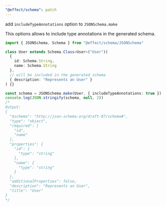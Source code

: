 ```yaml
---
"@effect/schema": patch
---
```


add `includeTypeAnnotations` option to `JSONSchema.make`

This options allows to include type annotations in the generated schema.

```typescript
import { JSONSchema, Schema } from "@effect/schema/JSONSchema"

class User extends Schema.Class<User>("User")(
  {
    id: Schema.String,
    name: Schema.String
  },
  // will be included in the generated schema
  { description: "Represents an User" }
) {}

const schema = JSONSchema.make(User, { includeTypeAnnotations: true })
console.log(JSON.stringify(schema, null, 2))
/*
Output:
{
  "$schema": "http://json-schema.org/draft-07/schema#",
  "type": "object",
  "required": [
    "id",
    "name"
  ],
  "properties": {
    "id": {
      "type": "string"
    },
    "name": {
      "type": "string"
    }
  },
  "additionalProperties": false,
  "description": "Represents an User",
  "title": "User"
}
*/
```
